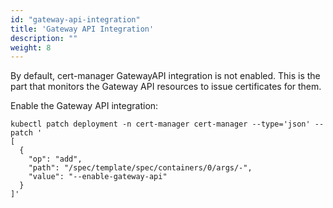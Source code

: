 ```yaml
---
id: "gateway-api-integration"
title: 'Gateway API Integration'
description: ""
weight: 8
---
```


By default, cert-manager GatewayAPI integration is not enabled. This is the part that monitors the Gateway API resources to issue certificates for them.

Enable the Gateway API integration:

```
kubectl patch deployment -n cert-manager cert-manager --type='json' --patch '
[
  {
    "op": "add",
    "path": "/spec/template/spec/containers/0/args/-",
    "value": "--enable-gateway-api"
  }
]'
```
